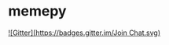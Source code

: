 # memepy
[![Gitter](https://badges.gitter.im/Join Chat.svg)](https://gitter.im/katylava/memepy?utm_source=badge&utm_medium=badge&utm_campaign=pr-badge&utm_content=badge)